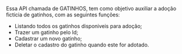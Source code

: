Essa API chamada de GATINHOS, tem como objetivo auxiliar a adoção ficticia de gatinhos, com as seguintes funções:
- Listando todos os gatinhos disponiveis para adoção;
- Trazer um gatinho pelo Id;
- Cadastrar um novo gatinho;
- Deletar o cadastro do gatinho quando este for adotado.